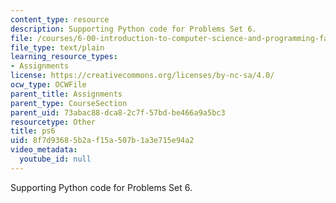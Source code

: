 ```yaml
---
content_type: resource
description: Supporting Python code for Problems Set 6.
file: /courses/6-00-introduction-to-computer-science-and-programming-fall-2008/8f7d93685b2af15a507b1a3e715e94a2_ps6.py
file_type: text/plain
learning_resource_types:
- Assignments
license: https://creativecommons.org/licenses/by-nc-sa/4.0/
ocw_type: OCWFile
parent_title: Assignments
parent_type: CourseSection
parent_uid: 73abac88-dca8-2c7f-57bd-be466a9a5bc3
resourcetype: Other
title: ps6
uid: 8f7d9368-5b2a-f15a-507b-1a3e715e94a2
video_metadata:
  youtube_id: null
---
```

Supporting Python code for Problems Set 6.